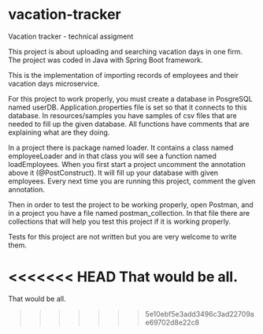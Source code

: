 # vacation-tracker
Vacation tracker - technical assigment

This project is about uploading and searching vacation days in one firm. The project was coded in Java with Spring Boot framework.

This is the implementation of importing records of employees and their vacation days microservice.

For this project to work properly, you must create a database in PosgreSQL named userDB. Application.properties file is set so that it connects to this database. In resources/samples you have samples of csv files that are needed to fill up the given database. All functions have comments that are explaining what are they doing.

In a project there is package named loader. It contains a class named employeeLoader and in that class you will see a function named loadEmployees. When you first start a project uncomment the annotation above it (@PostConstruct). It will fill up your database with given employees. Every next time you are running this project, comment the given annotation.

Then in order to test the project to be working properly, open Postman, and in a project you have a file named postman_collection. In that file there are collections that will help you test this project if it is working properly.

Tests for this project are not written but you are very welcome to write them.

<<<<<<< HEAD
That would be all.
=======
That would be all.
>>>>>>> 5e10ebf5e3add3496c3ad22709ae69702d8e22c8
